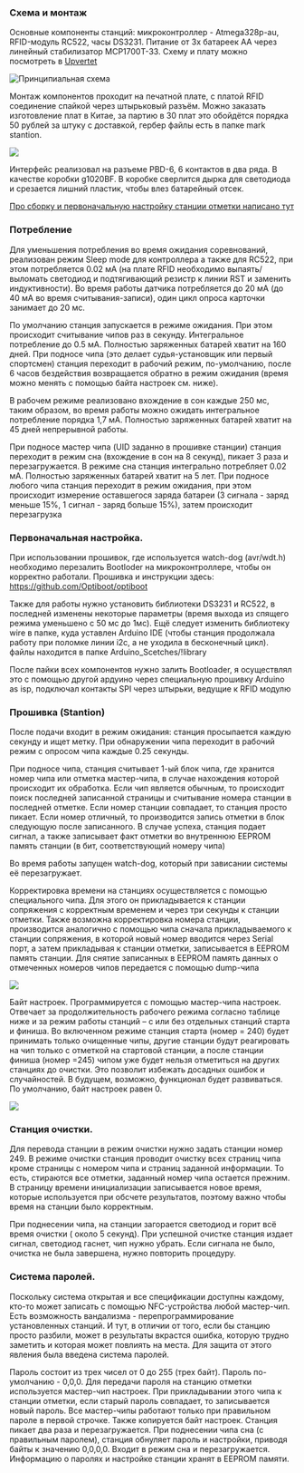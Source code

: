 ### Схема и монтаж

Основные компоненты станций: микроконтроллер - Atmega328p-au, RFID-модуль RC522, часы DS3231. Питание от 3х батареек АА через линейный стабилизатор MCP1700T-33. Схему и плату можно посмотреть в [Upvertet](https://upverter.com/AlexanderVolikov/a6d775cd45a22968/Sportiduino-MarkStantion/)

![Принципиальная схема](https://raw.githubusercontent.com/alexandervolikov/sportIDuino/master/Base%20station/Scheme.jpg)

Монтаж компонентов проходит на печатной плате, с платой RFID соединение спайкой через штырьковый разъём. Можно заказать изготовление плат в Китае, за партию в 30 плат это обойдётся порядка 50 рублей за штуку с доставкой, гербер файлы есть в папке mark stantion. 

![](https://raw.githubusercontent.com/alexandervolikov/sportiduino/master/Base%20station/PCB.JPG)

Интерфейс реализовал на разъеме PBD-6, 6 контактов в два ряда. В качестве коробки g1020BF. В коробке сверлится дырка для светодиода и срезается лишний пластик, чтобы влез батарейный отсек.

[Про сборку и первоначальную настройку станции отметки написано тут](https://github.com/alexandervolikov/sportiduino/blob/master/Doc/ru/BaseStationAssembly.md)

### Потребление
Для уменьшения потребления во время ожидания соревнований, реализован режим Sleep mode для контроллера а также для RC522, при этом потребляется 0.02 мА (на плате RFID необходимо выпаять/выломать светодиод и подтягивающий резистр к линии RST и заменить индуктивности). Во время работы датчика потребляется до 20 мА (до 40 мА во время считывания-записи), один цикл опроса карточки занимает до 20 мс. 

По умолчанию станция запускается в режиме ожидания. При этом происходит считывание чипов раз в cекунду. Интегральное потребление до 0.5 мА. Полностью заряженных батарей хватит на 160 дней. При подносе чипа (это делает судья-установщик или первый спортсмен) станция переходит в рабочий режим, по-умолчанию, после 6 часов бездействия возвращается обратно в режим ожидания (время можно менять с помощью байта настроек см. ниже).

В рабочем режиме реализовано вхождение в сон каждые 250 мс, таким образом, во время работы можно ожидать интегральное потребление порядка 1,7 мА. Полностью заряженных батарей хватит на 45 дней непрерывной работы.

При подносе мастер чипа (UID заданно в прошивке станции) станция переходит в режим сна (вхождение в сон на 8 секунд), пикает 3 раза и перезагружается. В режиме сна станция интегрально потребляет  0.02 мА. Полностью заряженных батарей хватит на 5 лет. При подносе любого чипа станция переходит в режим ожидания, при этом происходит измерение оставшегося заряда батареи (3 сигнала - заряд меньше 15%, 1 сигнал - заряд больше 15%), затем происходит перезагрузка

### Первоначальная настройка.
При использовании прошивок, где используется watch-dog (avr/wdt.h) необходимо перезалить Bootloder на микроконтроллере, чтобы он корректно работали. Прошивка и инструкции здесь: https://github.com/Optiboot/optiboot

Также для работы нужно установить библиотеки DS3231 и RC522, в последней изменены некоторые параметры (время выхода из спящего режима уменьшено с 50 мс до 1мс). Ещё следует изменить библиотеку wire в папке, куда уставлен Arduino IDE (чтобы станция продолжала работу при поломке линии i2c, а не уходила в бесконечный цикл). файлы находится в папке Arduino_Scetches/!library

После пайки всех компонентов нужно залить Bootloader, я осуществлял это с помощью другой ардуино через специальную прошивку Arduino as isp, подключал контакты SPI через штырьки, ведущие к RFID модулю

### Прошивка (Stantion)
После подачи входит в режим ожидания: станция просыпается каждую секунду и ищет метку. При обнаружении чипа переходит в рабочий режим с опросом чипа каждые 0.25 секунды.

При подносе чипа, станция считывает 1-ый блок чипа, где хранится номер чипа или отметка мастер-чипа, в случае нахождения которой происходит их обработка. Если чип является обычным, то происходит поиск последней записанной страницы и считывание номера станции в последней отметке. Если номер станции совпадает, то станция просто пикает. Если номер отличный, то производится запись отметки в блок следующую после записанного. В случае успеха, станция подает сигнал, а также записывает факт отметки во внутреннюю EEPROM память станции (в бит, соответствующий номеру чипа)

Во время работы запущен watch-dog, который при зависании системы её перезагружает. 

Корректировка времени на станциях осуществляется с помощью специального чипа. Для этого он прикладывается к станции сопряжения с корректным временем и через три секунды к станции отметки. Также возможна корректировка номера станции, производится аналогично с помощью чипа сначала прикладываемого к станции сопряжения, в которой новый номер вводится через Serial порт, а затем прикладывая к станции отметки, записывается в EEPROM память станции. Для снятие записанных в EEPROM память данных о отмеченных номеров чипов передается с помощью dump-чипа

![](https://raw.githubusercontent.com/alexandervolikov/sportiduino/master/Images/Stantion-blockscheme.png)

Байт настроек. Программируется с помощью мастер-чипа настроек. Отвечает за продолжительность рабочего режима согласно таблице ниже и за режим работы станций – с или без отдельных станций старта и финиша. Во включенном режиме станция старта (номер = 240) будет принимать только очищенные чипы, другие станции будут реагировать на чип только с отметкой на стартовой станции, а после станции финиша (номер =245) чипом уже будет нельзя отметиться на других станциях до очистки. Это позволит избежать досадных ошибок и случайностей. В будущем, возможно, функционал будет развиваться. По умолчанию, байт настроек равен 0.

![](https://raw.githubusercontent.com/alexandervolikov/sportiduino/master/Images/Setting-byte.PNG)

### Станция очистки.

Для перевода станции в режим очистки нужно задать станции номер 249.
В режиме очистки станция проводит очистку всех страниц чипа кроме страницы с номером чипа и страниц заданной информации. То есть, стираются все отметки, заданный номер чипа остается прежним. В страницу времени инициализации записывается новое время, которые используется при обсчете результатов, поэтому важно чтобы время на станции было корректным.

При поднесении чипа, на станции загорается светодиод и горит всё время очистки ( около 5 секунд). При успешной очистке станция издает сигнал, светодиод гаснет, чип нужно убрать. Если сигнала не было, очистка не была завершена, нужно повторить процедуру.

### Система паролей. 
Поскольку система открытая и все спецификации доступны каждому, кто-то может записать с помощью NFC-устройства любой мастер-чип. Есть возможность вандализма - перепрограммирование установленных станций. И тут, в отличии от того, если бы станцию просто разбили, может в результаты вкрастся ошибка, которую трудно заметить и которая может повлиять на места. Для защита от этого явления была введена система паролей.

Пароль состоит из трех чисел от 0 до 255 (трех байт). Пароль по-умолчанию - 0,0,0. Для передачи пароля на станцию отметки используется мастер-чип настроек. При прикладывании этого чипа к станции отметки, если старый пароль совпадает, то записывается новый пароль. Все мастер-чипы работают только при правильном пароле в первой строчке. Также копируется байт настроек. Станция пикает два раза и перезагружается. При поднесении чипа сна (с правильным паролем), станция обнуляет пароль и настройки, приводя байты к значению 0,0,0,0. Входит в режим сна и перезагружается. Информацию о паролях и настройке станции хранят в EEPROM памяти. 
